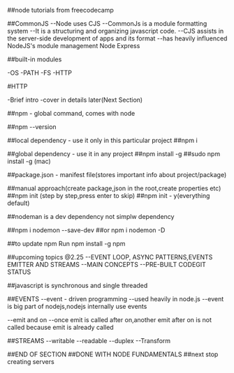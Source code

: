 ##node tutorials from freecodecamp


##CommonJS
--Node uses CJS
--CommonJs is a module formatting system
--It is a structuring and organizing javascript code.
--CJS assists in the server-side development of apps and its format
--has heavily influenced NodeJS's module management
Node Express

##built-in modules

-OS
-PATH
-FS
-HTTP

#HTTP

-Brief intro
-cover in details later(Next Section)

##npm - global command, comes with node



##npm --version

##local dependency - use it only in this particular project
##npm i <pacakageName>

##global dependency - use it in any project
##npm install -g <packageName>
##sudo npm install -g <packageName> (mac)


##package.json - manifest file(stores important info about project/package)

##manual approach(create package,json in the root,create properties etc)
##npm init (step by step,press enter to skip)
##npm init - y(everything default)

##nodeman is a dev dependency not simplw dependency

##npm i nodemon --save-dev
##or npm i nodemon -D

##to update npm Run npm install -g npm

##upcoming topics @2.25
--EVENT LOOP, ASYNC PATTERNS,EVENTS EMITTER AND STREAMS
--MAIN CONCEPTS
--PRE-BUILT CODEGIT STATUS


##javascript is synchronous and single threaded

##EVENTS
--event - driven programming
--used heavily in node.js
--event is big part of nodejs,nodejs internally use events

--emit and on
--once emit is called after on,another emit after on is not called because emit is already called


##STREAMS
--writable
--readable
--duplex
--Transform

##END OF SECTION
##DONE WITH NODE FUNDAMENTALS
##next stop creating servers